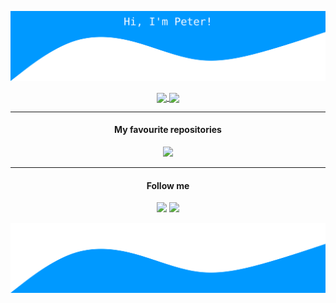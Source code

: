 [![Header](https://raw.githubusercontent.com/Pethical/Pethical/master/waves.svg)](#)

<p align="center">
  <a href="https://github.com/Pethical">
    <img src="https://github-readme-stats.vercel.app/api?username=Pethical&show_icons=true&hide_border=true&include_all_commits=true&count_private=true" align="center" />
  </a>
  <a href="https://github.com/Pethical">
    <img src="https://github-readme-stats.vercel.app/api/top-langs/?username=Pethical&hide_border=true&layout=compact&langs_count=12" align="center" />
  </a>  
</p>
<hr />
<h4 align="center">My favourite repositories</h4>
<p align="center">
  <a href="https://github.com/MicroCoinHU/MicroCoin-Rider">
      <img src="https://github-readme-stats.vercel.app/api/pin/?username=MicroCoinHU&repo=MicroCoin-Rider&hide_border=true" />
  </a>
</p>
<hr />
<h4 align="center">Follow me</h4>
<p align="center">
  <a href="https://github.com/Pethical"><img src="https://img.shields.io/github/followers/pethical?label=follow&style=social"/></a>  
  <img src="https://visitor-badge.glitch.me/badge?page_id=pethical.github"/>
</p>

[![Footer](https://raw.githubusercontent.com/Pethical/Pethical/master/waves-flip.svg)](#)

<!--
**Pethical/Pethical** is a ✨ _special_ ✨ repository because its `README.md` (this file) appears on your GitHub profile.

Here are some ideas to get you started:

- 🔭 I’m currently working on ...
- 🌱 I’m currently learning ...
- 👯 I’m looking to collaborate on ...
- 🤔 I’m looking for help with ...
- 💬 Ask me about ...
- 📫 How to reach me: ...
- 😄 Pronouns: ...
- ⚡ Fun fact: ...
-->
